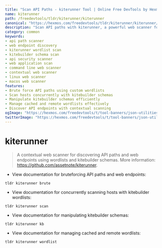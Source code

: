 ```yaml
---
title: "Scan API Paths - kiterunner Tool | Online Free DevTools by Hexmos"
name: kiterunner
path: /freedevtools/tldr/kiterunner/kiterunner
canonical: "https://hexmos.com/freedevtools/tldr/kiterunner/kiterunner/"
description: "Scan API paths with kiterunner, a powerful web scanner for API endpoint discovery. Use wordlists and kitebuilder schemas for comprehensive discovery. Free online tool, no registration required."
category: common
keywords:
- api path scanner
- web endpoint discovery
- kiterunner wordlist scan
- kitebuilder schema scan
- api security scanner
- web application scan
- command line web scanner
- contextual web scanner
- linux web scanner
- macos web scanner
features:
- Brute force API paths using custom wordlists
- Scan hosts concurrently with kitebuilder schemas
- Manipulate kitebuilder schemas efficiently
- Manage cached and remote wordlists effectively
- Discover API endpoints with contextual scanning
ogImage: "https://hexmos.com/freedevtools/t/tool-banners/json-utilities-banner.png"
twitterImage: "https://hexmos.com/freedevtools/t/tool-banners/json-utilities-banner.png"
---
```


# kiterunner

> A contextual web scanner for discovering API paths and web endpoints using wordlists and kitebuilder schemas.
> More information: <https://github.com/assetnote/kiterunner>.

- View documentation for bruteforcing API paths and web endpoints:

`tldr kiterunner brute`

- View documentation for concurrently scanning hosts with kitebuilder wordlists:

`tldr kiterunner scan`

- View documentation for manipulating kitebuilder schemas:

`tldr kiterunner kb`

- View documentation for managing cached and remote wordlists:

`tldr kiterunner wordlist`
